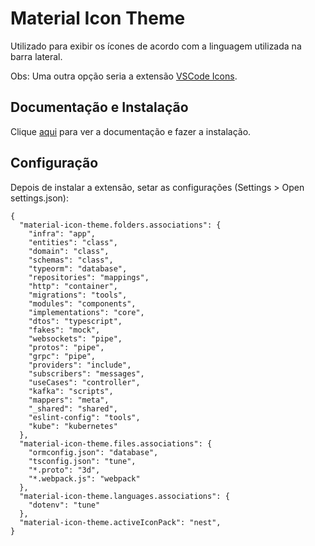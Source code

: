 # Material Icon Theme

Utilizado para exibir os ícones de acordo com a linguagem utilizada na barra lateral.

Obs: Uma outra opção seria a extensão [VSCode Icons](vscode-icons.md).

## Documentação e Instalação

Clique [aqui](https://marketplace.visualstudio.com/items?itemName=PKief.material-icon-theme) para ver a documentação e fazer a instalação.

## Configuração

Depois de instalar a extensão, setar as configurações (Settings > Open settings.json):

```
{
  "material-icon-theme.folders.associations": {
    "infra": "app",
    "entities": "class",
    "domain": "class",
    "schemas": "class",
    "typeorm": "database",
    "repositories": "mappings",
    "http": "container",
    "migrations": "tools",
    "modules": "components",
    "implementations": "core",
    "dtos": "typescript",
    "fakes": "mock",
    "websockets": "pipe",
    "protos": "pipe",
    "grpc": "pipe",
    "providers": "include",
    "subscribers": "messages",
    "useCases": "controller",
    "kafka": "scripts",
    "mappers": "meta",
    "_shared": "shared",
    "eslint-config": "tools",
    "kube": "kubernetes"
  },
  "material-icon-theme.files.associations": {
    "ormconfig.json": "database",
    "tsconfig.json": "tune",
    "*.proto": "3d",
    "*.webpack.js": "webpack"
  },
  "material-icon-theme.languages.associations": {
    "dotenv": "tune"
  },
  "material-icon-theme.activeIconPack": "nest",
}
```